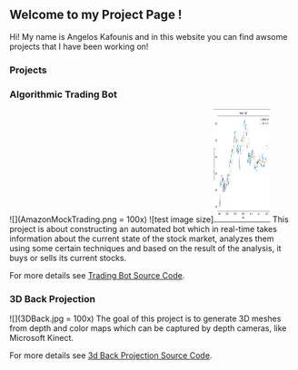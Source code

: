 ## Welcome to my Project Page !

Hi! My name is Angelos Kafounis and in this website you can find awsome projects that I have been working on!

### Projects

### Algorithmic Trading Bot
![](AmazonMockTrading.png = 100x)
![test image size]<img src="AmazonMockTrading.png" width="100" height="200">
This project is about constructing an automated bot which in real-time takes information about the current state of the stock market, analyzes them using some certain techniques and based on the result of the analysis, it buys or sells its current stocks. 

For more details see [Trading Bot Source Code](https://akafounis.github.io/Algo-Trading-Bot/).

### 3D Back Projection
![](3DBack.jpg = 100x)
The goal of this project is to generate 3D meshes from depth and color maps which can be captured by depth cameras, like Microsoft Kinect.

For more details see [3d Back Projection Source Code](https://akafounis.github.io/Algo-Trading-Bot/).


